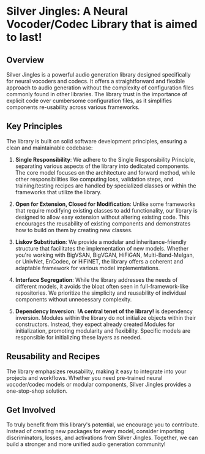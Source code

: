 # Silver Jingles: A Neural Vocoder/Codec Library that is aimed to last!

## Overview
Silver Jingles is a powerful audio generation library designed specifically for neural vocoders and codecs. It offers a straightforward and flexible approach to audio generation without the complexity of configuration files commonly found in other libraries. The library trust in the importance of explicit code over cumbersome configuration files, as it simplifies components re-usability across various frameworks.

## Key Principles
The library is built on solid software development principles, ensuring a clean and maintainable codebase:

1. **Single Responsibility**: We adhere to the Single Responsibility Principle, separating various aspects of the library into dedicated components. The core model focuses on the architecture and forward method, while other responsibilities like computing loss, validation steps, and training/testing recipes are handled by specialized classes or within the frameworks that utilize the library.

2. **Open for Extension, Closed for Modification**: Unlike some frameworks that require modifying existing classes to add functionality, our library is designed to allow easy extension without altering existing code. This encourages the reusability of existing components and demonstrates how to build on them by creating new classes.

3. **Liskov Substitution**: We provide a modular and inheritance-friendly structure that facilitates the implementation of new models. Whether you're working with BigVSAN, BigVGAN, HiFiGAN, Multi-Band-Melgan, or UnivNet, EnCodec, or HiFiNET, the library offers a coherent and adaptable framework for various model implementations.

4. **Interface Segregation**: While the library addresses the needs of different models, it avoids the bloat often seen in full-framework-like repositories. We prioritize the simplicity and reusability of individual components without unnecessary complexity.

5. **Dependency Inversion**: **!A central tenet of the library!** is dependency inversion. Modules within the library do not initialize objects within their constructors. Instead, they expect already created Modules for initialization, promoting modularity and flexibility. Specific models are responsible for initializing these layers as needed.

## Reusability and Recipes
The library emphasizes reusability, making it easy to integrate into your projects and workflows. Whether you need pre-trained neural vocoder/codec models or modular components, Silver Jingles provides a one-stop-shop solution.

## Get Involved
To truly benefit from this library's potential, we encourage you to contribute. Instead of creating new packages for every model, consider importing discriminators, losses, and activations from Silver Jingles. Together, we can build a stronger and more unified audio generation community!
